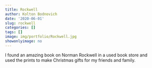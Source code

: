 ```yaml
---
title: Rockwell
author: Kolton Bodnovich
date: '2020-06-01'
slug: rockwell
categories: []
tags: []
image: img/portfolio/Rockwell.jpg
showonlyimage: no
---
```


I found an amazing book on Norman Rockwell in a used book store and used the prints to make Christmas gifts for my friends and family. 

<!--more-->